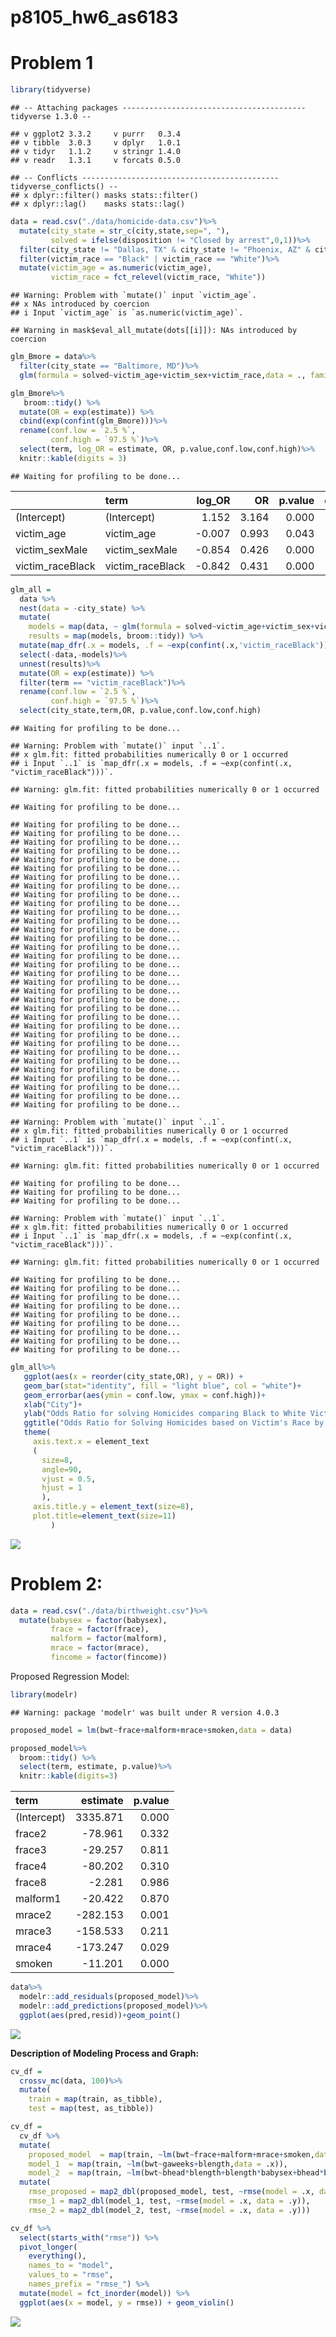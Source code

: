 p8105\_hw6\_as6183
================

# Problem 1

``` r
library(tidyverse)
```

    ## -- Attaching packages ----------------------------------------- tidyverse 1.3.0 --

    ## v ggplot2 3.3.2     v purrr   0.3.4
    ## v tibble  3.0.3     v dplyr   1.0.1
    ## v tidyr   1.1.2     v stringr 1.4.0
    ## v readr   1.3.1     v forcats 0.5.0

    ## -- Conflicts -------------------------------------------- tidyverse_conflicts() --
    ## x dplyr::filter() masks stats::filter()
    ## x dplyr::lag()    masks stats::lag()

``` r
data = read.csv("./data/homicide-data.csv")%>%
  mutate(city_state = str_c(city,state,sep=", "),
         solved = ifelse(disposition != "Closed by arrest",0,1))%>%
  filter(city_state != "Dallas, TX" & city_state != "Phoenix, AZ" & city_state != "Kansas City, MO" & city_state != "Tulsa, AL")%>%
  filter(victim_race == "Black" | victim_race == "White")%>%
  mutate(victim_age = as.numeric(victim_age),
         victim_race = fct_relevel(victim_race, "White"))
```

    ## Warning: Problem with `mutate()` input `victim_age`.
    ## x NAs introduced by coercion
    ## i Input `victim_age` is `as.numeric(victim_age)`.

    ## Warning in mask$eval_all_mutate(dots[[i]]): NAs introduced by coercion

``` r
glm_Bmore = data%>%
  filter(city_state == "Baltimore, MD")%>%
  glm(formula = solved~victim_age+victim_sex+victim_race,data = ., family=binomial)

glm_Bmore%>%
   broom::tidy() %>% 
  mutate(OR = exp(estimate)) %>%
  cbind(exp(confint(glm_Bmore)))%>%
  rename(conf.low = `2.5 %`,
         conf.high = `97.5 %`)%>%
  select(term, log_OR = estimate, OR, p.value,conf.low,conf.high)%>% 
  knitr::kable(digits = 3)
```

    ## Waiting for profiling to be done...

|                   | term              | log\_OR |    OR | p.value | conf.low | conf.high |
| :---------------- | :---------------- | ------: | ----: | ------: | -------: | --------: |
| (Intercept)       | (Intercept)       |   1.152 | 3.164 |   0.000 |    1.998 |     5.057 |
| victim\_age       | victim\_age       | \-0.007 | 0.993 |   0.043 |    0.987 |     1.000 |
| victim\_sexMale   | victim\_sexMale   | \-0.854 | 0.426 |   0.000 |    0.324 |     0.558 |
| victim\_raceBlack | victim\_raceBlack | \-0.842 | 0.431 |   0.000 |    0.305 |     0.606 |

``` r
glm_all =
  data %>% 
  nest(data = -city_state) %>% 
  mutate(
    models = map(data, ~ glm(formula = solved~victim_age+victim_sex+victim_race,data = .x, family=binomial)),
    results = map(models, broom::tidy)) %>%
  mutate(map_dfr(.x = models, .f = ~exp(confint(.x,'victim_raceBlack'))))%>% 
  select(-data,-models)%>%
  unnest(results)%>% 
  mutate(OR = exp(estimate)) %>%
  filter(term == "victim_raceBlack")%>%
  rename(conf.low = `2.5 %`,
         conf.high = `97.5 %`)%>%
  select(city_state,term,OR, p.value,conf.low,conf.high) 
```

    ## Waiting for profiling to be done...

    ## Warning: Problem with `mutate()` input `..1`.
    ## x glm.fit: fitted probabilities numerically 0 or 1 occurred
    ## i Input `..1` is `map_dfr(.x = models, .f = ~exp(confint(.x, "victim_raceBlack")))`.

    ## Warning: glm.fit: fitted probabilities numerically 0 or 1 occurred

    ## Waiting for profiling to be done...

    ## Waiting for profiling to be done...
    ## Waiting for profiling to be done...
    ## Waiting for profiling to be done...
    ## Waiting for profiling to be done...
    ## Waiting for profiling to be done...
    ## Waiting for profiling to be done...
    ## Waiting for profiling to be done...
    ## Waiting for profiling to be done...
    ## Waiting for profiling to be done...
    ## Waiting for profiling to be done...
    ## Waiting for profiling to be done...
    ## Waiting for profiling to be done...
    ## Waiting for profiling to be done...
    ## Waiting for profiling to be done...
    ## Waiting for profiling to be done...
    ## Waiting for profiling to be done...
    ## Waiting for profiling to be done...
    ## Waiting for profiling to be done...
    ## Waiting for profiling to be done...
    ## Waiting for profiling to be done...
    ## Waiting for profiling to be done...
    ## Waiting for profiling to be done...
    ## Waiting for profiling to be done...
    ## Waiting for profiling to be done...
    ## Waiting for profiling to be done...
    ## Waiting for profiling to be done...
    ## Waiting for profiling to be done...
    ## Waiting for profiling to be done...
    ## Waiting for profiling to be done...
    ## Waiting for profiling to be done...
    ## Waiting for profiling to be done...
    ## Waiting for profiling to be done...
    ## Waiting for profiling to be done...

    ## Warning: Problem with `mutate()` input `..1`.
    ## x glm.fit: fitted probabilities numerically 0 or 1 occurred
    ## i Input `..1` is `map_dfr(.x = models, .f = ~exp(confint(.x, "victim_raceBlack")))`.
    
    ## Warning: glm.fit: fitted probabilities numerically 0 or 1 occurred

    ## Waiting for profiling to be done...
    ## Waiting for profiling to be done...
    ## Waiting for profiling to be done...

    ## Warning: Problem with `mutate()` input `..1`.
    ## x glm.fit: fitted probabilities numerically 0 or 1 occurred
    ## i Input `..1` is `map_dfr(.x = models, .f = ~exp(confint(.x, "victim_raceBlack")))`.
    
    ## Warning: glm.fit: fitted probabilities numerically 0 or 1 occurred

    ## Waiting for profiling to be done...
    ## Waiting for profiling to be done...
    ## Waiting for profiling to be done...
    ## Waiting for profiling to be done...
    ## Waiting for profiling to be done...
    ## Waiting for profiling to be done...
    ## Waiting for profiling to be done...
    ## Waiting for profiling to be done...
    ## Waiting for profiling to be done...

``` r
glm_all%>%
   ggplot(aes(x = reorder(city_state,OR), y = OR)) +
   geom_bar(stat="identity", fill = "light blue", col = "white")+
   geom_errorbar(aes(ymin = conf.low, ymax = conf.high))+
   xlab("City")+
   ylab("Odds Ratio for solving Homicides comparing Black to White Victims")+
   ggtitle("Odds Ratio for Solving Homicides based on Victim's Race by City")+
   theme(
     axis.text.x = element_text
     (
       size=8,
       angle=90,
       vjust = 0.5, 
       hjust = 1
       ),
     axis.title.y = element_text(size=8),
     plot.title=element_text(size=11)
         )
```

![](p8105_hw6_as6183_files/figure-gfm/unnamed-chunk-1-1.png)<!-- -->

# Problem 2:

``` r
data = read.csv("./data/birthweight.csv")%>%
  mutate(babysex = factor(babysex),
         frace = factor(frace),
         malform = factor(malform),
         mrace = factor(mrace),
         fincome = factor(fincome))
```

Proposed Regression Model:

``` r
library(modelr)
```

    ## Warning: package 'modelr' was built under R version 4.0.3

``` r
proposed_model = lm(bwt~frace+malform+mrace+smoken,data = data)

proposed_model%>% 
  broom::tidy() %>% 
  select(term, estimate, p.value)%>%
  knitr::kable(digits=3)
```

| term        |  estimate | p.value |
| :---------- | --------: | ------: |
| (Intercept) |  3335.871 |   0.000 |
| frace2      |  \-78.961 |   0.332 |
| frace3      |  \-29.257 |   0.811 |
| frace4      |  \-80.202 |   0.310 |
| frace8      |   \-2.281 |   0.986 |
| malform1    |  \-20.422 |   0.870 |
| mrace2      | \-282.153 |   0.001 |
| mrace3      | \-158.533 |   0.211 |
| mrace4      | \-173.247 |   0.029 |
| smoken      |  \-11.201 |   0.000 |

``` r
data%>%
  modelr::add_residuals(proposed_model)%>%
  modelr::add_predictions(proposed_model)%>%
  ggplot(aes(pred,resid))+geom_point()
```

![](p8105_hw6_as6183_files/figure-gfm/unnamed-chunk-3-1.png)<!-- -->

**Description of Modeling Process and Graph:**

``` r
cv_df = 
  crossv_mc(data, 100)%>% 
  mutate(
    train = map(train, as_tibble),
    test = map(test, as_tibble))

cv_df = 
  cv_df %>% 
  mutate(
    proposed_model  = map(train, ~lm(bwt~frace+malform+mrace+smoken,data = .x)),
    model_1  = map(train, ~lm(bwt~gaweeks+blength,data = .x)),
    model_2  = map(train, ~lm(bwt~bhead*blength+blength*babysex+bhead*babysex+bhead*babysex*blength,data = .x))) %>% 
  mutate(
    rmse_proposed = map2_dbl(proposed_model, test, ~rmse(model = .x, data = .y)),
    rmse_1 = map2_dbl(model_1, test, ~rmse(model = .x, data = .y)),
    rmse_2 = map2_dbl(model_2, test, ~rmse(model = .x, data = .y)))

cv_df %>% 
  select(starts_with("rmse")) %>% 
  pivot_longer(
    everything(),
    names_to = "model", 
    values_to = "rmse",
    names_prefix = "rmse_") %>% 
  mutate(model = fct_inorder(model)) %>% 
  ggplot(aes(x = model, y = rmse)) + geom_violin()
```

![](p8105_hw6_as6183_files/figure-gfm/unnamed-chunk-4-1.png)<!-- -->
